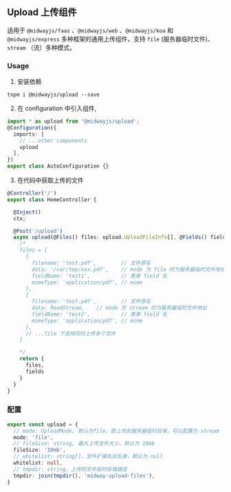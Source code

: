 ## Upload 上传组件

适用于 `@midwayjs/faas` 、`@midwayjs/web` 、`@midwayjs/koa` 和 `@midwayjs/express` 多种框架的通用上传组件，支持 `file` (服务器临时文件)、`stream` （流）多种模式。

### Usage

1. 安装依赖
```shell
tnpm i @midwayjs/upload --save
```
2. 在 configuration 中引入组件,
```ts
import * as upload from '@midwayjs/upload';
@Configuration({
  imports: [
    // ...other components
    upload
  ],
})
export class AutoConfiguration {}
```

3. 在代码中获取上传的文件
```ts
@Controller('/')
export class HomeController {

  @Inject()
  ctx;

  @Post('/upload')
  async upload(@Files() files: upload.UploadFileInfo[], @Fields() fields) {
    /*
    files = [
      {
        filename: 'test.pdf',        // 文件原名
        data: '/var/tmp/xxx.pdf',    // mode 为 file 时为服务器临时文件地址
        fieldName: 'test1',          // 表单 field 名
        mimeType: 'application/pdf', // mime
      },
      {
        filename: 'test.pdf',        // 文件原名
        data: ReadStream,    // mode 为 stream 时为服务器临时文件地址
        fieldName: 'test2',          // 表单 field 名
        mimeType: 'application/pdf', // mime
      },
      // ...file 下支持同时上传多个文件
    ]

    */
    return {
      files,
      fields
    }
  }
}
```


### 配置
```ts
export const upload = {
  // mode: UploadMode, 默认为file，即上传到服务器临时目录，可以配置为 stream
  mode: 'file',
  // fileSize: string, 最大上传文件大小，默认为 10mb
  fileSize: '10mb',
  // whitelist: string[]，文件扩展名白名单，默认为 null
  whitelist: null,
  // tmpdir: string，上传的文件临时存储路径
  tmpdir: join(tmpdir(), 'midway-upload-files'),
}
```
